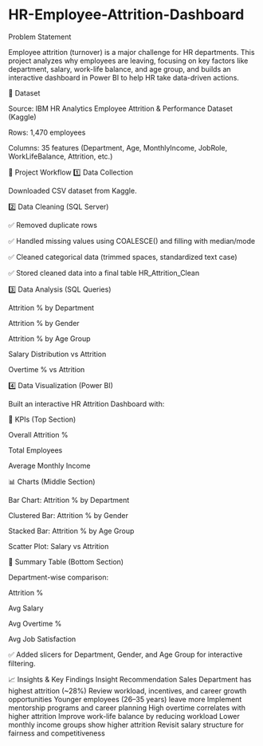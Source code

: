 # HR-Employee-Attrition-Dashboard
Problem Statement

Employee attrition (turnover) is a major challenge for HR departments.
This project analyzes why employees are leaving, focusing on key factors like department, salary, work-life balance, and age group, and builds an interactive dashboard in Power BI to help HR take data-driven actions.

📂 Dataset

Source: IBM HR Analytics Employee Attrition & Performance Dataset (Kaggle)

Rows: 1,470 employees

Columns: 35 features (Department, Age, MonthlyIncome, JobRole, WorkLifeBalance, Attrition, etc.)

🔧 Project Workflow
1️⃣ Data Collection

Downloaded CSV dataset from Kaggle.

2️⃣ Data Cleaning (SQL Server)

✅ Removed duplicate rows

✅ Handled missing values using COALESCE() and filling with median/mode

✅ Cleaned categorical data (trimmed spaces, standardized text case)

✅ Stored cleaned data into a final table HR_Attrition_Clean

3️⃣ Data Analysis (SQL Queries)

Attrition % by Department

Attrition % by Gender

Attrition % by Age Group

Salary Distribution vs Attrition

Overtime % vs Attrition

4️⃣ Data Visualization (Power BI)

Built an interactive HR Attrition Dashboard with:

🔑 KPIs (Top Section)

Overall Attrition %

Total Employees

Average Monthly Income

📊 Charts (Middle Section)

Bar Chart: Attrition % by Department

Clustered Bar: Attrition % by Gender

Stacked Bar: Attrition % by Age Group

Scatter Plot: Salary vs Attrition

🧮 Summary Table (Bottom Section)

Department-wise comparison:

Attrition %

Avg Salary

Avg Overtime %

Avg Job Satisfaction

✅ Added slicers for Department, Gender, and Age Group for interactive filtering.

📈 Insights & Key Findings
Insight	Recommendation
Sales Department has highest attrition (~28%)	Review workload, incentives, and career growth opportunities
Younger employees (26–35 years) leave more	Implement mentorship programs and career planning
High overtime correlates with higher attrition	Improve work-life balance by reducing workload
Lower monthly income groups show higher attrition	Revisit salary structure for fairness and competitiveness
